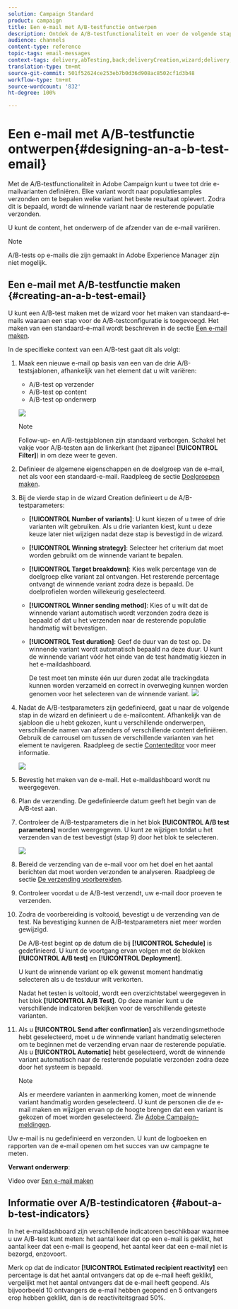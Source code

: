 ```yaml
---
solution: Campaign Standard
product: campaign
title: Een e-mail met A/B-testfunctie ontwerpen
description: Ontdek de A/B-testfunctionaliteit en voer de volgende stappen uit om een e-mail op te stellen op basis van een A/B-testsjabloon in Adobe Campaign.
audience: channels
content-type: reference
topic-tags: email-messages
context-tags: delivery,abTesting,back;deliveryCreation,wizard;delivery,main
translation-type: tm+mt
source-git-commit: 501f52624ce253eb7b0d36d908ac8502cf1d3b48
workflow-type: tm+mt
source-wordcount: '832'
ht-degree: 100%

---
```



# Een e-mail met A/B-testfunctie ontwerpen{#designing-an-a-b-test-email}

Met de A/B-testfunctionaliteit in Adobe Campaign kunt u twee tot drie e-mailvarianten definiëren. Elke variant wordt naar populatiesamples verzonden om te bepalen welke variant het beste resultaat oplevert. Zodra dit is bepaald, wordt de winnende variant naar de resterende populatie verzonden.

U kunt de content, het onderwerp of de afzender van de e-mail variëren.

>[!NOTE]
>
>A/B-tests op e-mails die zijn gemaakt in Adobe Experience Manager zijn niet mogelijk.

## Een e-mail met A/B-testfunctie maken {#creating-an-a-b-test-email}

U kunt een A/B-test maken met de wizard voor het maken van standaard-e-mails waaraan een stap voor de A/B-testconfiguratie is toegevoegd. Het maken van een standaard-e-mail wordt beschreven in de sectie [Een e-mail maken](../../channels/using/creating-an-email.md).

In de specifieke context van een A/B-test gaat dit als volgt:

1. Maak een nieuwe e-mail op basis van een van de drie A/B-testsjablonen, afhankelijk van het element dat u wilt variëren:

   * A/B-test op verzender
   * A/B-test op content
   * A/B-test op onderwerp

   ![](assets/create_ab_testing.png)

   >[!NOTE]
   >
   >Follow-up- en A/B-testsjablonen zijn standaard verborgen. Schakel het vakje voor A/B-testen aan de linkerkant (het zijpaneel **[!UICONTROL Filter]**) in om deze weer te geven.

1. Definieer de algemene eigenschappen en de doelgroep van de e-mail, net als voor een standaard-e-mail. Raadpleeg de sectie [Doelgroepen maken](../../audiences/using/creating-audiences.md).
1. Bij de vierde stap in de wizard Creation definieert u de A/B-testparameters:

   * **[!UICONTROL Number of variants]**: U kunt kiezen of u twee of drie varianten wilt gebruiken. Als u drie varianten kiest, kunt u deze keuze later niet wijzigen nadat deze stap is bevestigd in de wizard.
   * **[!UICONTROL Winning strategy]**: Selecteer het criterium dat moet worden gebruikt om de winnende variant te bepalen.
   * **[!UICONTROL Target breakdown]**: Kies welk percentage van de doelgroep elke variant zal ontvangen. Het resterende percentage ontvangt de winnende variant zodra deze is bepaald. De doelprofielen worden willekeurig geselecteerd.
   * **[!UICONTROL Winner sending method]**: Kies of u wilt dat de winnende variant automatisch wordt verzonden zodra deze is bepaald of dat u het verzenden naar de resterende populatie handmatig wilt bevestigen.
   * **[!UICONTROL Test duration]**: Geef de duur van de test op. De winnende variant wordt automatisch bepaald na deze duur. U kunt de winnende variant vóór het einde van de test handmatig kiezen in het e-maildashboard.

      De test moet ten minste één uur duren zodat alle trackingdata kunnen worden verzameld en correct in overweging kunnen worden genomen voor het selecteren van de winnende variant.
   ![](assets/ab_parameters.png)

1. Nadat de A/B-testparameters zijn gedefinieerd, gaat u naar de volgende stap in de wizard en definieert u de e-mailcontent. Afhankelijk van de sjabloon die u hebt gekozen, kunt u verschillende onderwerpen, verschillende namen van afzenders of verschillende content definiëren. Gebruik de carrousel om tussen de verschillende varianten van het element te navigeren. Raadpleeg de sectie [Contenteditor](../../designing/using/designing-content-in-adobe-campaign.md) voor meer informatie.

   ![](assets/create_ab_testing2.png)

1. Bevestig het maken van de e-mail. Het e-maildashboard wordt nu weergegeven.
1. Plan de verzending. De gedefinieerde datum geeft het begin van de A/B-test aan.
1. Controleer de A/B-testparameters die in het blok **[!UICONTROL A/B test parameters]** worden weergegeven. U kunt ze wijzigen totdat u het verzenden van de test bevestigt (stap 9) door het blok te selecteren.

   ![](assets/create_ab_testing3.png)

1. Bereid de verzending van de e-mail voor om het doel en het aantal berichten dat moet worden verzonden te analyseren. Raadpleeg de sectie [De verzending voorbereiden](../../sending/using/preparing-the-send.md).
1. Controleer voordat u de A/B-test verzendt, uw e-mail door proeven te verzenden.
1. Zodra de voorbereiding is voltooid, bevestigt u de verzending van de test. Na bevestiging kunnen de A/B-testparameters niet meer worden gewijzigd.

   De A/B-test begint op de datum die bij **[!UICONTROL Schedule]** is gedefinieerd. U kunt de voortgang ervan volgen met de blokken **[!UICONTROL A/B test]** en **[!UICONTROL Deployment]**.

   U kunt de winnende variant op elk gewenst moment handmatig selecteren als u de testduur wilt verkorten.

   Nadat het testen is voltooid, wordt een overzichtstabel weergegeven in het blok **[!UICONTROL A/B Test]**. Op deze manier kunt u de verschillende indicatoren bekijken voor de verschillende geteste varianten.

1. Als u **[!UICONTROL Send after confirmation]** als verzendingsmethode hebt geselecteerd, moet u de winnende variant handmatig selecteren om te beginnen met de verzending ervan naar de resterende populatie. Als u **[!UICONTROL Automatic]** hebt geselecteerd, wordt de winnende variant automatisch naar de resterende populatie verzonden zodra deze door het systeem is bepaald.

   >[!NOTE]
   >
   >Als er meerdere varianten in aanmerking komen, moet de winnende variant handmatig worden geselecteerd. U kunt de personen die de e-mail maken en wijzigen ervan op de hoogte brengen dat een variant is gekozen of moet worden geselecteerd. Zie [Adobe Campaign-meldingen](../../administration/using/sending-internal-notifications.md).

Uw e-mail is nu gedefinieerd en verzonden. U kunt de logboeken en rapporten van de e-mail openen om het succes van uw campagne te meten.

**Verwant onderwerp**:

Video over [Een e-mail maken](https://docs.adobe.com/content/help/en/campaign-learn/campaign-standard-tutorials/getting-started/create-email-from-homepage.html)

## Informatie over A/B-testindicatoren {#about-a-b-test-indicators}

In het e-maildashboard zijn verschillende indicatoren beschikbaar waarmee u uw A/B-test kunt meten: het aantal keer dat op een e-mail is geklikt, het aantal keer dat een e-mail is geopend, het aantal keer dat een e-mail niet is bezorgd, enzovoort.

Merk op dat de indicator **[!UICONTROL Estimated recipient reactivity]** een percentage is dat het aantal ontvangers dat op de e-mail heeft geklikt, vergelijkt met het aantal ontvangers dat de e-mail heeft geopend. Als bijvoorbeeld 10 ontvangers de e-mail hebben geopend en 5 ontvangers erop hebben geklikt, dan is de reactiviteitsgraad 50%.
